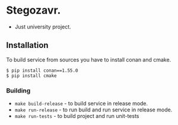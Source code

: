 # Stegozavr.

* Just university project.

## Installation

To build service from sources you have to install conan and cmake. 
```
$ pip install conan==1.55.0
$ pip install cmake
```

### Building

* ```make build-release``` - to build service in release mode.
* ```make run-release``` - to run build and run service in release mode.
*  ```make run-tests``` - to build project and run unit-tests